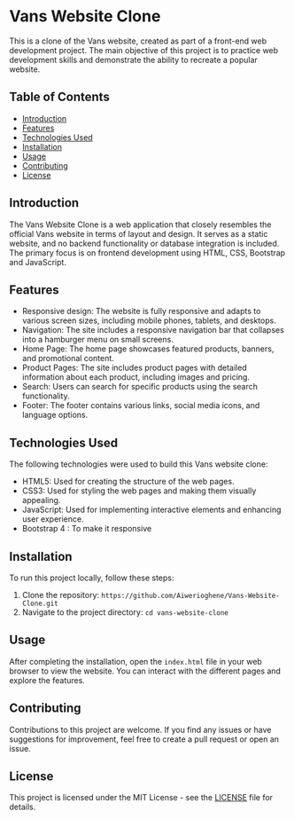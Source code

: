 # Vans Website Clone

This is a clone of the Vans website, created as part of a front-end web development project. The main objective of this project is to practice web development skills and demonstrate the ability to recreate a popular website.

## Table of Contents
- [Introduction](#introduction)
- [Features](#features)
- [Technologies Used](#technologies-used)
- [Installation](#installation)
- [Usage](#usage)
- [Contributing](#contributing)
- [License](#license)

## Introduction

The Vans Website Clone is a web application that closely resembles the official Vans website in terms of layout and design. It serves as a static website, and no backend functionality or database integration is included. The primary focus is on frontend development using HTML, CSS, Bootstrap and JavaScript.

## Features

- Responsive design: The website is fully responsive and adapts to various screen sizes, including mobile phones, tablets, and desktops.
- Navigation: The site includes a responsive navigation bar that collapses into a hamburger menu on small screens.
- Home Page: The home page showcases featured products, banners, and promotional content.
- Product Pages: The site includes product pages with detailed information about each product, including images and pricing.
- Search: Users can search for specific products using the search functionality.
- Footer: The footer contains various links, social media icons, and language options.

## Technologies Used

The following technologies were used to build this Vans website clone:

- HTML5: Used for creating the structure of the web pages.
- CSS3: Used for styling the web pages and making them visually appealing.
- JavaScript: Used for implementing interactive elements and enhancing user experience.
- Bootstrap 4 : To make it responsive

## Installation

To run this project locally, follow these steps:

1. Clone the repository: `https://github.com/Aiwerioghene/Vans-Website-Clone.git`
2. Navigate to the project directory: `cd vans-website-clone`

## Usage

After completing the installation, open the `index.html` file in your web browser to view the website. You can interact with the different pages and explore the features.

## Contributing

Contributions to this project are welcome. If you find any issues or have suggestions for improvement, feel free to create a pull request or open an issue.

## License

This project is licensed under the MIT License - see the [LICENSE](LICENSE) file for details.
